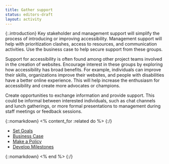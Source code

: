 ```yaml
---
title: Gather support
status: editors-draft
layout: activity
---
```


{:.introduction}
Key stakeholder and management support will simplify the process of introducing or improving accessibility. Management support will help with prioritization clashes, access to resources, and communication activities. Use the business case to help secure support from these groups.

Support for accessibility is often found among other project teams involved in the creation of websites. Encourage interest in these groups by exploring how accessibility has broad benefits. For example, individuals can improve their skills, organizations improve their websites, and people with disabilities have a better online experience. This will help increase the enthusiasm for accessibility and create more advocates or champions.

Create opportunities to exchange information and provide support. This could be informal between interested individuals, such as chat channels and lunch gatherings, or more formal presentations to management during staff meetings or feedback sessions.

{::nomarkdown}
<% content_for :related do %>
{:/}

* [Set Goals](set_goals.html)
* [Business Case](business_case.html)
* [Make a Policy](../plan/make_a_policy.html)
* [Develop Milestones](../plan/develop_milestones.html)

{::nomarkdown}
<% end %>
{:/}
